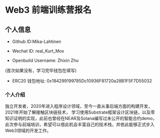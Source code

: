 # Web3 前端训练营报名

## 个人信息

* Github ID:Mika-Lahtinen

* Wechat ID: real_Kurt_Mox

* Openbuild Username: Zhixin Zhu

(首次如果没有，学习完毕钱包在填写)

* ERC20 钱包地址: 0x184299199785Dc10936F81720a28B1F5F7D55032

### 个人介绍

独立开发者，2020年进入程序设计领域，至今一直从事后端方面的构建开发，2021年开始了解接触区块链技术，
学习使用Substrate框架设计区块链，以及零知识证明的实现，此前也曾经在NEAR及Solana编写过未公开的智能合约demo，
此次参与前端培训，希望可以借此机会丰富自己的技术栈，并依此能够正式步入Web3领域的开发工作。
